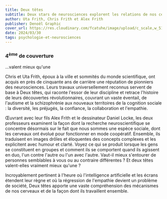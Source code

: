 ```yaml
---
title: Deux têtes
subtitle: Deux stars de neurosciences explorent les relations de nos cerveaux entre eux
author: Uta Frith, Chris Frith et Alex Frith
publisher: Denoël Graphic
cover_url: https://res.cloudinary.com/fcatuhe/image/upload/c_scale,w_512/v1711899163/raphaele-rodellar.fr/bibliotheque/9782207164822.jpg
date: 2024/03/30
tags: psychologie-et-neurosciences
---
```


### 4<sup>ème</sup> de couverture

...valent mieux qu'une

Chris et Uta Frith, époux à la ville et sommités du monde scientifique, ont acquis en près de cinquante ans de carrière une réputation de pionniers des neurosciences. Leurs travaux universellement reconnus servent de base à Deux têtes, qui raconte l'essor de leur discipline et retrace l'histoire de leurs découvertes révolutionnaires, couvrant un vaste éventail, de l'autisme et la schizophrénie aux nouveaux territoires de la cognition sociale : la diversité, les préjugés, la confiance, la collaboration et l'empathie.

Œuvrant avec leur fils Alex Frith et le dessinateur Daniel Locke, les deux professeurs examinent la façon dont la recherche neuroscientifique se concentre désormais sur le fait que nous sommes une espèce sociale, dont les cerveaux ont évolué pour fonctionner en mode coopératif. Ensemble, ils traduisent en images drôles et éloquentes des concepts complexes et les explicitent avec humour et clarté. Voyez ce qui se produit lorsque les gens se constituent en groupes et comment ils se comportent quand ils agissent en duo, l'un contre l'autre ou l'un avec l'autre. Vaut-il mieux s'entourer de personnes semblables à vous ou au contraire différentes ? Et deux têtes valent-elles vraiment mieux qu'une ?

Incroyablement pertinent à l'heure où l'intelligence artificielle et les écrans étendent leur règne et où la régression de l'empathie devient un problème de société, Deux têtes apporte une vaste compréhension des mécanismes de nos cerveaux et de la façon dont ils travaillent ensemble.
